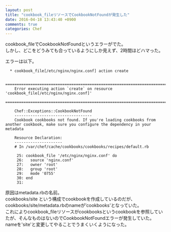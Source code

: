 ```yaml
---
layout: post
title: "cookbook_fileリソースでCookbookNotFoundが発生した"
date: 2016-04-18 13:43:40 +0900
comments: true
categories: Chef
---
```

cookbook_fileでCookbookNotFoundというエラーがでた。  
しかし、どこをどうみても合っているようにしか見えず、2時間ほどハマった。

エラーは以下。


```
  * cookbook_file[/etc/nginx/nginx.conf] action create

    ================================================================================
    Error executing action `create` on resource 'cookbook_file[/etc/nginx/nginx.conf]'
    ================================================================================

    Chef::Exceptions::CookbookNotFound
    ----------------------------------
    Cookbook cookbooks not found. If you're loading cookbooks from another cookbook, make sure you configure the dependency in your metadata

    Resource Declaration:
    ---------------------
    # In /var/chef/cache/cookbooks/cookbooks/recipes/default.rb

     25: cookbook_file '/etc/nginx/nginx.conf' do
     26:   source 'nginx.conf'
     27:   owner 'root'
     28:   group 'root'
     29:   mode '0755'
     30: end
     31:

```

原因はmetadata.rbの名前。  
cookbooks/site という構成でcookbookを作成しているのだが、cookbooks/site/metadata.rbのnameが’cookbooks'となっていた。  
これによりcookbook_fileリソースがcookbooksというcookbookを参照していたが、そんなものはないのでCookbookNotFoundエラーが発生していた。  
nameを'site'と変更してやることでうまくいくようになった。
